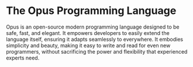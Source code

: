 # The Opus Programming Language

Opus is an open-source modern programming language designed to be safe, fast, and elegant. It empowers developers to easily extend the language itself, ensuring it adapts seamlessly to everywhere. It embodies simplicity and beauty, making it easy to write and read for even new programmers, without sacrificing the power and flexibility that experienced experts need.
